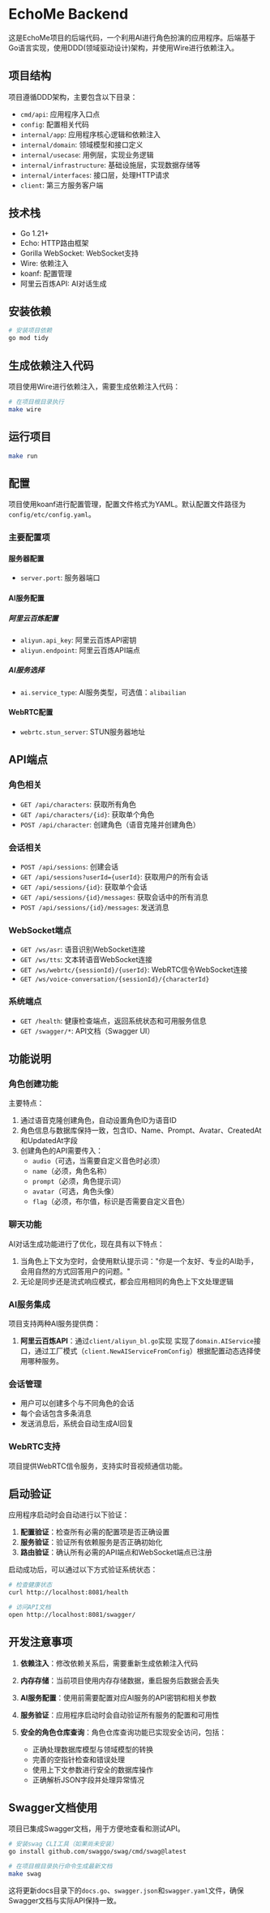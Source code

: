 # EchoMe Backend

这是EchoMe项目的后端代码，一个利用AI进行角色扮演的应用程序。后端基于Go语言实现，使用DDD(领域驱动设计)架构，并使用Wire进行依赖注入。

## 项目结构

项目遵循DDD架构，主要包含以下目录：

- `cmd/api`: 应用程序入口点
- `config`: 配置相关代码
- `internal/app`: 应用程序核心逻辑和依赖注入
- `internal/domain`: 领域模型和接口定义
- `internal/usecase`: 用例层，实现业务逻辑
- `internal/infrastructure`: 基础设施层，实现数据存储等
- `internal/interfaces`: 接口层，处理HTTP请求
- `client`: 第三方服务客户端

## 技术栈

- Go 1.21+
- Echo: HTTP路由框架
- Gorilla WebSocket: WebSocket支持
- Wire: 依赖注入
- koanf: 配置管理
- 阿里云百炼API: AI对话生成

## 安装依赖

```bash
# 安装项目依赖
go mod tidy
```

## 生成依赖注入代码

项目使用Wire进行依赖注入，需要生成依赖注入代码：

```bash
# 在项目根目录执行
make wire
```

## 运行项目

```bash
make run
```

## 配置

项目使用koanf进行配置管理，配置文件格式为YAML。默认配置文件路径为`config/etc/config.yaml`。

### 主要配置项

#### 服务器配置
- `server.port`: 服务器端口

#### AI服务配置

##### 阿里云百炼配置
- `aliyun.api_key`: 阿里云百炼API密钥
- `aliyun.endpoint`: 阿里云百炼API端点

##### AI服务选择
- `ai.service_type`: AI服务类型，可选值：`alibailian`

#### WebRTC配置
- `webrtc.stun_server`: STUN服务器地址

## API端点

### 角色相关
- `GET /api/characters`: 获取所有角色
- `GET /api/characters/{id}`: 获取单个角色
- `POST /api/character`: 创建角色（语音克隆并创建角色）

### 会话相关
- `POST /api/sessions`: 创建会话
- `GET /api/sessions?userId={userId}`: 获取用户的所有会话
- `GET /api/sessions/{id}`: 获取单个会话
- `GET /api/sessions/{id}/messages`: 获取会话中的所有消息
- `POST /api/sessions/{id}/messages`: 发送消息

### WebSocket端点
- `GET /ws/asr`: 语音识别WebSocket连接
- `GET /ws/tts`: 文本转语音WebSocket连接
- `GET /ws/webrtc/{sessionId}/{userId}`: WebRTC信令WebSocket连接
- `GET /ws/voice-conversation/{sessionId}/{characterId}`

### 系统端点
- `GET /health`: 健康检查端点，返回系统状态和可用服务信息
- `GET /swagger/*`: API文档（Swagger UI）

## 功能说明

### 角色创建功能

主要特点：

1. 通过语音克隆创建角色，自动设置角色ID为语音ID
2. 角色信息与数据库保持一致，包含ID、Name、Prompt、Avatar、CreatedAt和UpdatedAt字段
3. 创建角色的API需要传入：
   - `audio`（可选，当需要自定义音色时必须）
   - `name`（必须，角色名称）
   - `prompt`（必须，角色提示词）
   - `avatar`（可选，角色头像）
   - `flag`（必须，布尔值，标识是否需要自定义音色）

### 聊天功能

AI对话生成功能进行了优化，现在具有以下特点：

1. 当角色上下文为空时，会使用默认提示词："你是一个友好、专业的AI助手，会用自然的方式回答用户的问题。"
2. 无论是同步还是流式响应模式，都会应用相同的角色上下文处理逻辑

### AI服务集成

项目支持两种AI服务提供商：

1. **阿里云百炼API**：通过`client/aliyun_bl.go`实现
实现了`domain.AIService`接口，通过工厂模式（`client.NewAIServiceFromConfig`）根据配置动态选择使用哪种服务。

### 会话管理

- 用户可以创建多个与不同角色的会话
- 每个会话包含多条消息
- 发送消息后，系统会自动生成AI回复

### WebRTC支持

项目提供WebRTC信令服务，支持实时音视频通信功能。

## 启动验证

应用程序启动时会自动进行以下验证：

1. **配置验证**：检查所有必需的配置项是否正确设置
2. **服务验证**：验证所有依赖服务是否正确初始化
3. **路由验证**：确认所有必需的API端点和WebSocket端点已注册

启动成功后，可以通过以下方式验证系统状态：

```bash
# 检查健康状态
curl http://localhost:8081/health

# 访问API文档
open http://localhost:8081/swagger/
```

## 开发注意事项

1. **依赖注入**：修改依赖关系后，需要重新生成依赖注入代码

2. **内存存储**：当前项目使用内存存储数据，重启服务后数据会丢失

3. **AI服务配置**：使用前需要配置对应AI服务的API密钥和相关参数

4. **服务验证**：应用程序启动时会自动验证所有服务的配置和可用性

5. **安全的角色仓库查询**：角色仓库查询功能已实现安全访问，包括：
   - 正确处理数据库模型与领域模型的转换
   - 完善的空指针检查和错误处理
   - 使用上下文参数进行安全的数据库操作
   - 正确解析JSON字段并处理异常情况

## Swagger文档使用

项目已集成Swagger文档，用于方便地查看和测试API。

```bash
# 安装swag CLI工具（如果尚未安装）
go install github.com/swaggo/swag/cmd/swag@latest

# 在项目根目录执行命令生成最新文档
make swag
```

这将更新docs目录下的`docs.go`、`swagger.json`和`swagger.yaml`文件，确保Swagger文档与实际API保持一致。